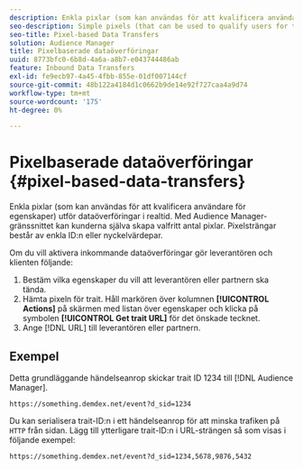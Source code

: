 ```yaml
---
description: Enkla pixlar (som kan användas för att kvalificera användare för egenskaper) utför dataöverföringar i realtid. Med Audience Manager-gränssnittet kan kunderna själva skapa valfritt antal pixlar. Pixelsträngar består av enkla ID:n eller nyckelvärdepar.
seo-description: Simple pixels (that can be used to qualify users for traits) perform real-time data transfers. The Audience Manager interface lets clients create any number of pixels on a self-service basis. Pixel strings consist of simple IDs or key-value pairs.
seo-title: Pixel-based Data Transfers
solution: Audience Manager
title: Pixelbaserade dataöverföringar
uuid: 8773bfc0-6b8d-4a6a-a8b7-e043744486ab
feature: Inbound Data Transfers
exl-id: fe9ecb97-4a45-4fbb-855e-01df007144cf
source-git-commit: 48b122a4184d1c0662b9de14e92f727caa4a9d74
workflow-type: tm+mt
source-wordcount: '175'
ht-degree: 0%

---
```


# Pixelbaserade dataöverföringar {#pixel-based-data-transfers}

Enkla pixlar (som kan användas för att kvalificera användare för egenskaper) utför dataöverföringar i realtid. Med Audience Manager-gränssnittet kan kunderna själva skapa valfritt antal pixlar. Pixelsträngar består av enkla ID:n eller nyckelvärdepar.

<!-- c_rt_inbound_pixel_transfers.xml -->

Om du vill aktivera inkommande dataöverföringar gör leverantören och klienten följande:

1. Bestäm vilka egenskaper du vill att leverantören eller partnern ska tända.
1. Hämta pixeln för trait. Håll markören över kolumnen **[!UICONTROL Actions]** på skärmen med listan över egenskaper och klicka på symbolen **[!UICONTROL Get trait URL]** för det önskade tecknet.
1. Ange [!DNL URL] till leverantören eller partnern.

## Exempel

Detta grundläggande händelseanrop skickar trait ID 1234 till [!DNL Audience Manager].

```
https://something.demdex.net/event?d_sid=1234
```

Du kan serialisera trait-ID:n i ett händelseanrop för att minska trafiken på `HTTP` från sidan. Lägg till ytterligare trait-ID:n i URL-strängen så som visas i följande exempel:

```
https://something.demdex.net/event?d_sid=1234,5678,9876,5432
```
